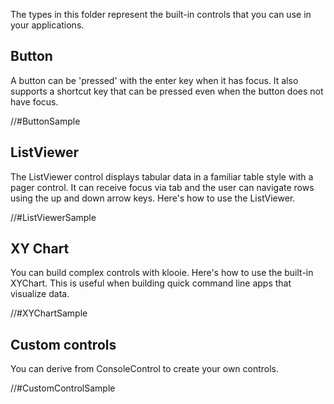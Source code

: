 ﻿The types in this folder represent the built-in controls that you can use in your applications.

## Button

A button can be 'pressed' with the enter key when it has focus. It also supports a shortcut key that can be pressed even when the button does not have focus.

//#ButtonSample

## ListViewer

The ListViewer control displays tabular data in a familiar table style with a pager control. It can receive focus via tab and the user can navigate rows using the up and down arrow keys. Here's how to use the ListViewer.

//#ListViewerSample

## XY Chart

You can build complex controls with klooie. Here's how to use the built-in XYChart. This is useful when building quick command line apps that visualize data.

//#XYChartSample

## Custom controls

You can derive from ConsoleControl to create your own controls.

//#CustomControlSample